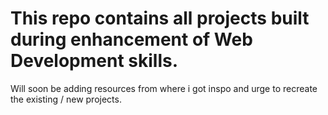# This repo contains all projects built during enhancement of Web Development skills. 
Will soon be adding resources from where i got inspo and urge to recreate the existing / new projects. 
